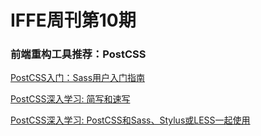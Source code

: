 # IFFE周刊第10期

### 前端重构工具推荐：PostCSS  

[PostCSS入门：Sass用户入门指南](http://www.w3cplus.com/preprocessor/getting-started-with-postcss-a-quick-guide-for-sass-users.html)

[PostCSS深入学习: 简写和速写](http://www.w3cplus.com/PostCSS/postcss-deep-dive-shortcuts-and-shorthand.html)

[PostCSS深入学习: PostCSS和Sass、Stylus或LESS一起使用](http://www.w3cplus.com/PostCSS/using-postcss-together-with-sass-stylus-or-less.html)

